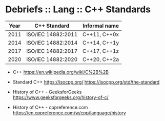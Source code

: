 # Debriefs :: Lang :: C++ Standards


Year | C++ Standard       | Informal name
-----|--------------------|---------------
2011 | ISO/IEC 14882:2011 | C++11, C++0x
2014 | ISO/IEC 14882:2014 | C++14, C++1y
2017 | ISO/IEC 14882:2017 | C++17, C++1z
2020 | ISO/IEC 14882:2020 | C++20, C++2a

* C++
https://en.wikipedia.org/wiki/C%2B%2B

* Standard C++
https://isocpp.org/
https://isocpp.org/std/the-standard

* History of C++ - GeeksforGeeks
https://www.geeksforgeeks.org/history-of-c/

* History of C++ - cppreference.com
https://en.cppreference.com/w/cpp/language/history
